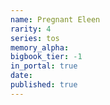 ```yaml
---
name: Pregnant Eleen
rarity: 4
series: tos
memory_alpha:
bigbook_tier: -1
in_portal: true
date:
published: true
---
```



